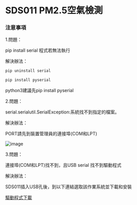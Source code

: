 # SDS011 PM2.5空氣檢測

### 注意事項

1.問題：

pip install serial 程式若無法執行

解決辦法：
```python
pip uninstall serial
```
```python
pip install pyserial
```

python3建議先pip install pyserial

2.問題：

serial.serialutil.SerialException:系統找不到指定的檔案。

解決辦法：

PORT請先到裝置管理員的連接埠(COM和LPT)

![image](C:\Users\Tibame\Desktop\air_PM2.5\air_PM2.5\1637160100535.jpg)


3.問題：

連接埠(COM和LPT)找不到，且USB serial 找不到驅動程式

解決辦法：

SDS011插入USB孔後，到以下連結選取該作業系統並下載和安裝

[驅動程式下載](https://learn.sparkfun.com/tutorials/how-to-install-ch340-drivers/all)













